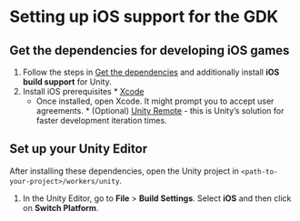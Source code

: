 # Setting up iOS support for the GDK

## Get the dependencies for developing iOS games

  1. Follow the steps in [Get the dependencies]({{urlRoot}}/setup-and-installing) and additionally install **iOS build support** for Unity.
  1. Install iOS prerequisites
    * [Xcode](https://developer.apple.com/xcode/)
      * Once installed, open Xcode. It might prompt you to accept user agreements.
    * (Optional) [Unity Remote](https://itunes.apple.com/gb/app/unity-remote-5/id871767552?mt=8) - this is Unity’s solution for faster development iteration times.

## Set up your Unity Editor
After installing these dependencies, open the Unity project in `<path-to-your-project>/workers/unity`.

  1. In the Unity Editor, go to **File** > **Build Settings**. Select **iOS** and then click on **Switch Platform**.

